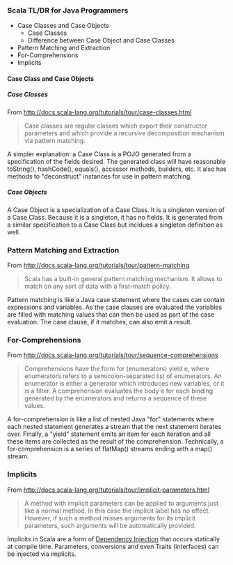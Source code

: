 ### Scala TL/DR for Java Programmers

* Case Classes and Case Objects
  * Case Classes
  * Difference between Case Object and Case Classes
* Pattern Matching and Extraction
* For-Comprehensions
* Implicits

#### Case Class and Case Objects

##### Case Classes

From http://docs.scala-lang.org/tutorials/tour/case-classes.html

> Case classes are regular classes which export their constructor parameters and which provide a recursive decomposition mechanism via pattern matching.

A simpler explanation: a Case Class is a POJO generated from a specification of the fields desired. The generated class will have reasonable toString(), hashCode(), equals(), accessor methods, builders, etc. It also has methods to "deconstruct" instances for use in pattern matching.

##### Case Objects

A Case Object is a specialization of a Case Class. It is a singleton version of a Case Class. Because it is a singleton, it has no fields. It is generated from a similar specification to a Case Class but incldues a singleton definition as well.

### Pattern Matching and Extraction

From http://docs.scala-lang.org/tutorials/tour/pattern-matching

> Scala has a built-in general pattern matching mechanism. It allows to match on any sort of data with a first-match policy.

Pattern matching is like a Java case statement where the cases can contain expressions and variables. As the case clauses are evaluated the variables are filled with matching values that can then be used as part of the case evaluation. The case clause, if it matches, can also emit a result.

### For-Comprehensions

From http://docs.scala-lang.org/tutorials/tour/sequence-comprehensions

> Comprehensions have the form for (enumerators) yield e, where enumerators refers to a semicolon-separated list of enumerators. An enumerator is either a generator which introduces new variables, or it is a filter. A comprehension evaluates the body e for each binding generated by the enumerators and returns a sequence of these values.

A for-comprehension is like a list of nested Java "for" statements where each nested statement generates a stream that the next statement iterates over. Finally, a "yield" statement emits an item for each iteration and all these items are collected as the result of the comprehension. Technically, a for-comprehension is a series of flatMap() streams ending with a map() stream.

### Implicits

From http://docs.scala-lang.org/tutorials/tour/implicit-parameters.html

> A method with implicit parameters can be applied to arguments just like a normal method. In this case the implicit label has no effect. However, if such a method misses arguments for its implicit parameters, such arguments will be automatically provided.

Implicits in Scala are a form of [Dependency Injection](https://en.wikipedia.org/wiki/Dependency_injection) that occurs statically at compile time. Parameters, conversions and even Traits (interfaces) can be injected via implicits.

